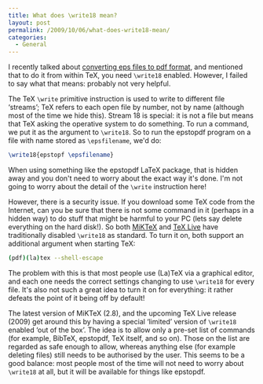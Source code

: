 ```yaml
---
title: What does \write18 mean?
layout: post
permalink: /2009/10/06/what-does-write18-mean/
categories:
  - General
---
```

I recently talked about [converting eps files to pdf format](/2009/09/28/eps-graphics-with-pdflatex/), and mentioned that to do it from within TeX, you need `\write18` enabled. However, I failed to say what that means: probably not very helpful.

The TeX `\write` primitive instruction is used to write to different file ‘streams’; TeX refers to each open file by number, not by name (although most of the time we hide this). Stream 18 is special: it is not a file but means that TeX asking the operative system to do something. To run a command, we put it as the argument to `\write18`. So to run the epstopdf program on a file with name stored as `\epsfilename`, we'd do:

```latex
\write18{epstopf \epsfilename}
```

When using something like the epstopdf LaTeX package, that is hidden away and you don't need to worry about the exact way it's done. I'm not going to worry about the detail of the `\write` instruction here!

However, there is a security issue. If you download some TeX code from the Internet, can you be sure that there is not some command in it (perhaps in a hidden way) to do stuff that might be harmful to your PC (lets say delete everything on the hard disk!). So both [MiKTeX](https://www.miktex.org) and [TeX Live](https://tug.org/texlive/) have traditionally disabled `\write18` as standard. To turn it on, both support an additional argument when starting TeX:

```bash
(pdf)(la)tex --shell-escape
```

The problem with this is that most people use (La)TeX via a graphical editor, and each one needs the correct settings changing to use `\write18` for every file. It's also not such a great idea to turn it on for everything: it rather defeats the point of it being off by default!

The latest version of MiKTeX (2.8), and the upcoming TeX Live release (2009) get around this by having a special ‘limited’ version of `\write18` enabled ‘out of the box’. The idea is to allow only a pre-set list of commands (for example, BibTeX, epstopdf, TeX itself, and so on). Those on the list are regarded as safe enough to allow, whereas anything else (for example deleting files) still needs to be authorised by the user. This seems to be a good balance: most people most of the time will not need to worry about `\write18` at all, but it will be available for things like epstopdf.
